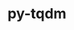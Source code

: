 ---
title: "py-tqdm"
layout: cache
categories: [package, develop-2023-10-01]
meta: {"versions": ["4.66.1"], "compilers": ["apple-clang@=14.0.0", "gcc@=11.1.0", "gcc@=11.3.0"], "oss": ["ubuntu20.04", "ubuntu22.04", "ventura"], "platforms": ["darwin", "linux"], "targets": ["aarch64", "ppc64le", "x86_64_v3"], "stacks": ["e4s", "e4s-power", "ml-darwin-aarch64-mps", "ml-linux-x86_64-cpu", "ml-linux-x86_64-cuda", "ml-linux-x86_64-rocm", "root"], "num_specs": 7, "num_specs_by_stack": {"root": 7, "ml-darwin-aarch64-mps": 2, "e4s": 1, "e4s-power": 2, "ml-linux-x86_64-cpu": 2, "ml-linux-x86_64-rocm": 1, "ml-linux-x86_64-cuda": 2}}
spec_details: [{"hash": "af26fbrbtrhlxlybjlcdlzlplhxhae32", "compiler": "apple-clang@=14.0.0", "versions": ["4.66.1"], "os": "ventura", "platform": "darwin", "target": "aarch64", "variants": ["build_system=python_pip", "~notebook", "~telegram"], "stacks": ["root", "ml-darwin-aarch64-mps"], "size": "-", "tarball": "https://binaries.spack.io/releases/develop-2023-10-01/build_cache/darwin-ventura-aarch64/apple-clang-14.0.0/py-tqdm-4.66.1/darwin-ventura-aarch64-apple-clang-14.0.0-py-tqdm-4.66.1-af26fbrbtrhlxlybjlcdlzlplhxhae32.spack"}, {"hash": "4luoj2ilzi4snbswgttjy42jlhuzqzmn", "compiler": "apple-clang@=14.0.0", "versions": ["4.66.1"], "os": "ventura", "platform": "darwin", "target": "aarch64", "variants": ["build_system=python_pip", "~notebook", "~telegram"], "stacks": ["root", "ml-darwin-aarch64-mps"], "size": "-", "tarball": "https://binaries.spack.io/releases/develop-2023-10-01/build_cache/darwin-ventura-aarch64/apple-clang-14.0.0/py-tqdm-4.66.1/darwin-ventura-aarch64-apple-clang-14.0.0-py-tqdm-4.66.1-4luoj2ilzi4snbswgttjy42jlhuzqzmn.spack"}, {"hash": "oj2r6tzdzmemks3hzh5upyx4v75d4mqn", "compiler": "gcc@=11.1.0", "versions": ["4.66.1"], "os": "ubuntu20.04", "platform": "linux", "target": "x86_64_v3", "variants": ["build_system=python_pip", "~notebook", "~telegram"], "stacks": ["root", "e4s"], "size": "-", "tarball": "https://binaries.spack.io/releases/develop-2023-10-01/build_cache/linux-ubuntu20.04-x86_64_v3/gcc-11.1.0/py-tqdm-4.66.1/linux-ubuntu20.04-x86_64_v3-gcc-11.1.0-py-tqdm-4.66.1-oj2r6tzdzmemks3hzh5upyx4v75d4mqn.spack"}, {"hash": "wkjztjt56o4j73kumfurf5oqfjocvgfy", "compiler": "gcc@=11.1.0", "versions": ["4.66.1"], "os": "ubuntu20.04", "platform": "linux", "target": "ppc64le", "variants": ["build_system=python_pip", "~notebook", "~telegram"], "stacks": ["e4s-power", "root"], "size": "-", "tarball": "https://binaries.spack.io/releases/develop-2023-10-01/build_cache/linux-ubuntu20.04-ppc64le/gcc-11.1.0/py-tqdm-4.66.1/linux-ubuntu20.04-ppc64le-gcc-11.1.0-py-tqdm-4.66.1-wkjztjt56o4j73kumfurf5oqfjocvgfy.spack"}, {"hash": "ic3ccr3kxqvw6rxbzjcsys6n4w4gpofm", "compiler": "gcc@=11.1.0", "versions": ["4.66.1"], "os": "ubuntu20.04", "platform": "linux", "target": "ppc64le", "variants": ["build_system=python_pip", "~notebook", "~telegram"], "stacks": ["e4s-power", "root"], "size": "-", "tarball": "https://binaries.spack.io/releases/develop-2023-10-01/build_cache/linux-ubuntu20.04-ppc64le/gcc-11.1.0/py-tqdm-4.66.1/linux-ubuntu20.04-ppc64le-gcc-11.1.0-py-tqdm-4.66.1-ic3ccr3kxqvw6rxbzjcsys6n4w4gpofm.spack"}, {"hash": "o2zupctd6kpkvqabcdgqp67lyqxso5by", "compiler": "gcc@=11.3.0", "versions": ["4.66.1"], "os": "ubuntu22.04", "platform": "linux", "target": "x86_64_v3", "variants": ["build_system=python_pip", "~notebook", "~telegram"], "stacks": ["ml-linux-x86_64-cpu", "ml-linux-x86_64-rocm", "root", "ml-linux-x86_64-cuda"], "size": "-", "tarball": "https://binaries.spack.io/releases/develop-2023-10-01/build_cache/linux-ubuntu22.04-x86_64_v3/gcc-11.3.0/py-tqdm-4.66.1/linux-ubuntu22.04-x86_64_v3-gcc-11.3.0-py-tqdm-4.66.1-o2zupctd6kpkvqabcdgqp67lyqxso5by.spack"}, {"hash": "emfntzgto7fzcnekt4s4vhgueggvsep5", "compiler": "gcc@=11.3.0", "versions": ["4.66.1"], "os": "ubuntu22.04", "platform": "linux", "target": "x86_64_v3", "variants": ["build_system=python_pip", "~notebook", "~telegram"], "stacks": ["ml-linux-x86_64-cpu", "root", "ml-linux-x86_64-cuda"], "size": "-", "tarball": "https://binaries.spack.io/releases/develop-2023-10-01/build_cache/linux-ubuntu22.04-x86_64_v3/gcc-11.3.0/py-tqdm-4.66.1/linux-ubuntu22.04-x86_64_v3-gcc-11.3.0-py-tqdm-4.66.1-emfntzgto7fzcnekt4s4vhgueggvsep5.spack"}]
---